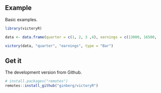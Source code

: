 ## Example

Basic examples.

```r
library(victoryR)

data <- data.frame(quarter = c(1, 2, 3 ,4), earnings = c(13000, 16500, 14250, 19000), stringsAsFactors = F)

victory(data, "quarter", "earnings", type = "Bar")
```


## Get it


The development version from Github.

```r
# install.packages("remotes")
remotes::install_github("ginberg/victoryR")
```
